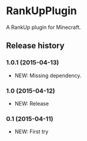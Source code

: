 # RankUpPlugin

A RankUp plugin for Minecraft.

## Release history

### 1.0.1 (2015-04-13)

* NEW: Missing dependency.

### 1.0 (2015-04-12)

* NEW: Release

### 0.1 (2015-04-11)

* NEW: First try
